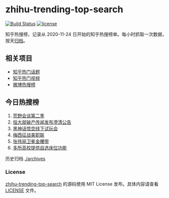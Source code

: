 # zhihu-trending-top-search

[![Build Status](https://github.com/justjavac/zhihu-trending-top-search/workflows/ci/badge.svg?branch=main)](https://github.com/justjavac/zhihu-trending-top-search/actions)
[![license](https://img.shields.io/github/license/justjavac/zhihu-trending-top-search)](https://github.com/justjavac/zhihu-trending-top-search/blob/main/LICENSE)

知乎热搜榜，记录从 2020-11-24 日开始的知乎热搜榜单。每小时抓取一次数据，按天[归档](./archives)。

## 相关项目

- [知乎热门话题](https://github.com/justjavac/zhihu-trending-hot-questions)
- [知乎热门视频](https://github.com/justjavac/zhihu-trending-hot-video)
- [微博热搜榜](https://github.com/justjavac/weibo-trending-hot-search)

## 今日热搜榜

<!-- BEGIN -->
<!-- 最后更新时间 Mon Aug 21 2023 01:04:58 GMT+0800 (China Standard Time) -->

1. [荒野会谈第二季](https://www.zhihu.com/search?q=%E8%8D%92%E9%87%8E%E4%BC%9A%E8%B0%88%E7%AC%AC%E4%BA%8C%E5%AD%A3)
1. [恒大就破产传闻发布澄清公告](https://www.zhihu.com/search?q=%E6%81%92%E5%A4%A7%E5%B0%B1%E7%A0%B4%E4%BA%A7%E4%BC%A0%E9%97%BB%E5%8F%91%E5%B8%83%E6%BE%84%E6%B8%85%E5%85%AC%E5%91%8A)
1. [黑神话悟空线下试玩会](https://www.zhihu.com/search?q=%E9%BB%91%E7%A5%9E%E8%AF%9D%E6%82%9F%E7%A9%BA%E7%BA%BF%E4%B8%8B%E8%AF%95%E7%8E%A9%E4%BC%9A)
1. [梅西征战美职联](https://www.zhihu.com/search?q=%E6%A2%85%E8%A5%BF%E5%BE%81%E6%88%98%E7%BE%8E%E8%81%8C%E8%81%94)
1. [张伟丽卫冕金腰带](https://www.zhihu.com/search?q=%E5%BC%A0%E4%BC%9F%E4%B8%BD%E5%8D%AB%E5%86%95%E9%87%91%E8%85%B0%E5%B8%A6)
1. [多所高校提供自选床位功能](https://www.zhihu.com/search?q=%E5%A4%9A%E6%89%80%E9%AB%98%E6%A0%A1%E6%8F%90%E4%BE%9B%E8%87%AA%E9%80%89%E5%BA%8A%E4%BD%8D%E5%8A%9F%E8%83%BD)

<!-- END -->

历史归档 [./archives](./archives)

### License

[zhihu-trending-top-search](https://github.com/justjavac/zhihu-trending-top-search) 的源码使用 MIT License
发布。具体内容请查看 [LICENSE](./LICENSE) 文件。
